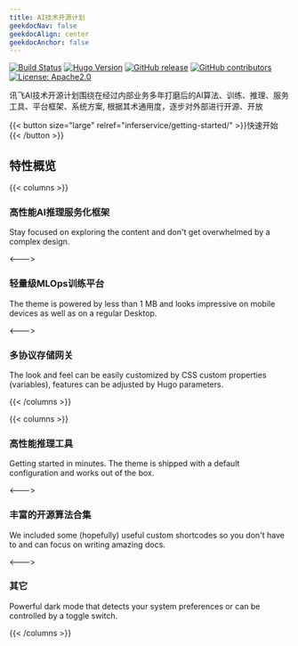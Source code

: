 ```yaml
---
title: AI技术开源计划
geekdocNav: false
geekdocAlign: center
geekdocAnchor: false
---
```


<!-- markdownlint-capture -->
<!-- markdownlint-disable MD033 -->

<span class="badge-placeholder">[![Build Status](https://img.shields.io/drone/build/thegeeklab/hugo-geekdoc?logo=drone&server=https%3A%2F%2Fdrone.thegeeklab.de)](https://drone.thegeeklab.de/thegeeklab/hugo-geekdoc)</span>
<span class="badge-placeholder">[![Hugo Version](https://img.shields.io/badge/hugo-0.83-blue.svg)](https://gohugo.io)</span>
<span class="badge-placeholder">[![GitHub release](https://img.shields.io/github/v/release/thegeeklab/hugo-geekdoc)](https://github.com/thegeeklab/hugo-geekdoc/releases/latest)</span>
<span class="badge-placeholder">[![GitHub contributors](https://img.shields.io/github/contributors/thegeeklab/hugo-geekdoc)](https://github.com/thegeeklab/hugo-geekdoc/graphs/contributors)</span>
<span class="badge-placeholder">[![License: Apache2.0](https://img.shields.io/github/license/thegeeklab/hugo-geekdoc)](https://github.com/thegeeklab/hugo-geekdoc/blob/main/LICENSE)</span>

<!-- markdownlint-restore -->

讯飞AI技术开源计划围绕在经过内部业务多年打磨后的AI算法、训练、推理、服务工具、平台框架、系统方案, 根据其术通用度，逐步对外部进行开源、开放

{{< button size="large" relref="inferservice/getting-started/" >}}快速开始{{< /button >}}

## 特性概览

{{< columns >}}

### 高性能AI推理服务化框架

Stay focused on exploring the content and don't get overwhelmed by a complex design.

<--->

### 轻量级MLOps训练平台

The theme is powered by less than 1 MB and looks impressive on mobile devices as well as on a regular Desktop.

<--->

### 多协议存储网关

The look and feel can be easily customized by CSS custom properties (variables), features can be adjusted by Hugo parameters.

{{< /columns >}}

{{< columns >}}

### 高性能推理工具

Getting started in minutes. The theme is shipped with a default configuration and works out of the box.

<--->

### 丰富的开源算法合集

We included some (hopefully) useful custom shortcodes so you don't have to and can focus on writing amazing docs.

<--->

### 其它

Powerful dark mode that detects your system preferences or can be controlled by a toggle switch.

{{< /columns >}}
